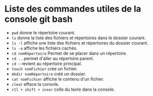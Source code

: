 # Liste des commandes utiles de la console git bash

* `pwd` donne le répertoire courant.
* `ls` donne la liste des fichiers et répertoires dans le dossier courant.
* `ls -l` affiche une liste des fichiers et répertoires du dossier courant.
* `ls -a` affiche les fichiers cachés.
* `cd nomRépertoire` Permet de se placer dans un répertoire.
* `cd ..` permet d'aller au répertoire parent.
* `cd ~` revient au répertoire principal.
* `touch nomFichier` crée un fichier.
* `mkdir nomRépertoire` créé un dossier.
* `cat nomFichier` affiche le contenu d'un fichier.
* `clear` efface la console.
* `ctl + shift + inser` colle du texte dans la console.